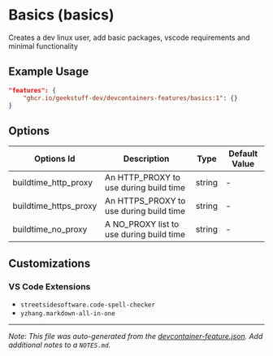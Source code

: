 
# Basics (basics)

Creates a dev linux user, add basic packages, vscode requirements and minimal functionality

## Example Usage

```json
"features": {
    "ghcr.io/geekstuff-dev/devcontainers-features/basics:1": {}
}
```

## Options

| Options Id | Description | Type | Default Value |
|-----|-----|-----|-----|
| buildtime_http_proxy | An HTTP_PROXY to use during build time | string | - |
| buildtime_https_proxy | An HTTPS_PROXY to use during build time | string | - |
| buildtime_no_proxy | A NO_PROXY list to use during build time | string | - |

## Customizations

### VS Code Extensions

- `streetsidesoftware.code-spell-checker`
- `yzhang.markdown-all-in-one`



---

_Note: This file was auto-generated from the [devcontainer-feature.json](https://github.com/geekstuff-dev/devcontainers-features/blob/main/src/basics/devcontainer-feature.json).  Add additional notes to a `NOTES.md`._
